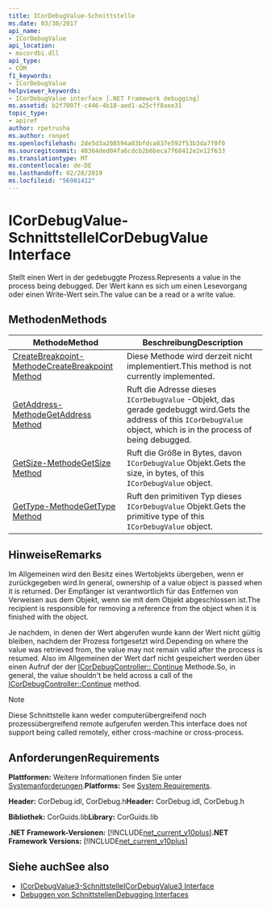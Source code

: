 ```yaml
---
title: ICorDebugValue-Schnittstelle
ms.date: 03/30/2017
api_name:
- ICorDebugValue
api_location:
- mscordbi.dll
api_type:
- COM
f1_keywords:
- ICorDebugValue
helpviewer_keywords:
- ICorDebugValue interface [.NET Framework debugging]
ms.assetid: b2f7007f-c446-4b18-aed1-a25cff8aee31
topic_type:
- apiref
author: rpetrusha
ms.author: ronpet
ms.openlocfilehash: 2de5d3a208594a03bfdca837e592f53b3da7f0f0
ms.sourcegitcommit: 40364ded04fa6cdcb2b6beca7f68412e2e12f633
ms.translationtype: MT
ms.contentlocale: de-DE
ms.lasthandoff: 02/28/2019
ms.locfileid: "56981412"
---
```

# <a name="icordebugvalue-interface"></a><span data-ttu-id="12bcb-102">ICorDebugValue-Schnittstelle</span><span class="sxs-lookup"><span data-stu-id="12bcb-102">ICorDebugValue Interface</span></span>
<span data-ttu-id="12bcb-103">Stellt einen Wert in der gedebuggte Prozess.</span><span class="sxs-lookup"><span data-stu-id="12bcb-103">Represents a value in the process being debugged.</span></span> <span data-ttu-id="12bcb-104">Der Wert kann es sich um einen Lesevorgang oder einen Write-Wert sein.</span><span class="sxs-lookup"><span data-stu-id="12bcb-104">The value can be a read or a write value.</span></span>  
  
## <a name="methods"></a><span data-ttu-id="12bcb-105">Methoden</span><span class="sxs-lookup"><span data-stu-id="12bcb-105">Methods</span></span>  
  
|<span data-ttu-id="12bcb-106">Methode</span><span class="sxs-lookup"><span data-stu-id="12bcb-106">Method</span></span>|<span data-ttu-id="12bcb-107">Beschreibung</span><span class="sxs-lookup"><span data-stu-id="12bcb-107">Description</span></span>|  
|------------|-----------------|  
|[<span data-ttu-id="12bcb-108">CreateBreakpoint-Methode</span><span class="sxs-lookup"><span data-stu-id="12bcb-108">CreateBreakpoint Method</span></span>](../../../../docs/framework/unmanaged-api/debugging/icordebugvalue-createbreakpoint-method.md)|<span data-ttu-id="12bcb-109">Diese Methode wird derzeit nicht implementiert.</span><span class="sxs-lookup"><span data-stu-id="12bcb-109">This method is not currently implemented.</span></span>|  
|[<span data-ttu-id="12bcb-110">GetAddress-Methode</span><span class="sxs-lookup"><span data-stu-id="12bcb-110">GetAddress Method</span></span>](../../../../docs/framework/unmanaged-api/debugging/icordebugvalue-getaddress-method.md)|<span data-ttu-id="12bcb-111">Ruft die Adresse dieses `ICorDebugValue` -Objekt, das gerade gedebuggt wird.</span><span class="sxs-lookup"><span data-stu-id="12bcb-111">Gets the address of this `ICorDebugValue` object, which is in the process of being debugged.</span></span>|  
|[<span data-ttu-id="12bcb-112">GetSize-Methode</span><span class="sxs-lookup"><span data-stu-id="12bcb-112">GetSize Method</span></span>](../../../../docs/framework/unmanaged-api/debugging/icordebugvalue-getsize-method.md)|<span data-ttu-id="12bcb-113">Ruft die Größe in Bytes, davon `ICorDebugValue` Objekt.</span><span class="sxs-lookup"><span data-stu-id="12bcb-113">Gets the size, in bytes, of this `ICorDebugValue` object.</span></span>|  
|[<span data-ttu-id="12bcb-114">GetType-Methode</span><span class="sxs-lookup"><span data-stu-id="12bcb-114">GetType Method</span></span>](../../../../docs/framework/unmanaged-api/debugging/icordebugvalue-gettype-method.md)|<span data-ttu-id="12bcb-115">Ruft den primitiven Typ dieses `ICorDebugValue` Objekt.</span><span class="sxs-lookup"><span data-stu-id="12bcb-115">Gets the primitive type of this `ICorDebugValue` object.</span></span>|  
  
## <a name="remarks"></a><span data-ttu-id="12bcb-116">Hinweise</span><span class="sxs-lookup"><span data-stu-id="12bcb-116">Remarks</span></span>  
 <span data-ttu-id="12bcb-117">Im Allgemeinen wird den Besitz eines Wertobjekts übergeben, wenn er zurückgegeben wird.</span><span class="sxs-lookup"><span data-stu-id="12bcb-117">In general, ownership of a value object is passed when it is returned.</span></span> <span data-ttu-id="12bcb-118">Der Empfänger ist verantwortlich für das Entfernen von Verweisen aus dem Objekt, wenn sie mit dem Objekt abgeschlossen ist.</span><span class="sxs-lookup"><span data-stu-id="12bcb-118">The recipient is responsible for removing a reference from the object when it is finished with the object.</span></span>  
  
 <span data-ttu-id="12bcb-119">Je nachdem, in denen der Wert abgerufen wurde kann der Wert nicht gültig bleiben, nachdem der Prozess fortgesetzt wird.</span><span class="sxs-lookup"><span data-stu-id="12bcb-119">Depending on where the value was retrieved from, the value may not remain valid after the process is resumed.</span></span> <span data-ttu-id="12bcb-120">Also im Allgemeinen der Wert darf nicht gespeichert werden über einen Aufruf der der [ICorDebugController:: Continue](../../../../docs/framework/unmanaged-api/debugging/icordebugcontroller-continue-method.md) Methode.</span><span class="sxs-lookup"><span data-stu-id="12bcb-120">So, in general, the value shouldn't be held across a call of the [ICorDebugController::Continue](../../../../docs/framework/unmanaged-api/debugging/icordebugcontroller-continue-method.md) method.</span></span>  
  
> [!NOTE]
>  <span data-ttu-id="12bcb-121">Diese Schnittstelle kann weder computerübergreifend noch prozessübergreifend remote aufgerufen werden.</span><span class="sxs-lookup"><span data-stu-id="12bcb-121">This interface does not support being called remotely, either cross-machine or cross-process.</span></span>  
  
## <a name="requirements"></a><span data-ttu-id="12bcb-122">Anforderungen</span><span class="sxs-lookup"><span data-stu-id="12bcb-122">Requirements</span></span>  
 <span data-ttu-id="12bcb-123">**Plattformen:** Weitere Informationen finden Sie unter [Systemanforderungen](../../../../docs/framework/get-started/system-requirements.md).</span><span class="sxs-lookup"><span data-stu-id="12bcb-123">**Platforms:** See [System Requirements](../../../../docs/framework/get-started/system-requirements.md).</span></span>  
  
 <span data-ttu-id="12bcb-124">**Header:** CorDebug.idl, CorDebug.h</span><span class="sxs-lookup"><span data-stu-id="12bcb-124">**Header:** CorDebug.idl, CorDebug.h</span></span>  
  
 <span data-ttu-id="12bcb-125">**Bibliothek:** CorGuids.lib</span><span class="sxs-lookup"><span data-stu-id="12bcb-125">**Library:** CorGuids.lib</span></span>  
  
 <span data-ttu-id="12bcb-126">**.NET Framework-Versionen:** [!INCLUDE[net_current_v10plus](../../../../includes/net-current-v10plus-md.md)]</span><span class="sxs-lookup"><span data-stu-id="12bcb-126">**.NET Framework Versions:** [!INCLUDE[net_current_v10plus](../../../../includes/net-current-v10plus-md.md)]</span></span>  
  
## <a name="see-also"></a><span data-ttu-id="12bcb-127">Siehe auch</span><span class="sxs-lookup"><span data-stu-id="12bcb-127">See also</span></span>




- [<span data-ttu-id="12bcb-128">ICorDebugValue3-Schnittstelle</span><span class="sxs-lookup"><span data-stu-id="12bcb-128">ICorDebugValue3 Interface</span></span>](../../../../docs/framework/unmanaged-api/debugging/icordebugvalue3-interface.md)
- [<span data-ttu-id="12bcb-129">Debuggen von Schnittstellen</span><span class="sxs-lookup"><span data-stu-id="12bcb-129">Debugging Interfaces</span></span>](../../../../docs/framework/unmanaged-api/debugging/debugging-interfaces.md)
